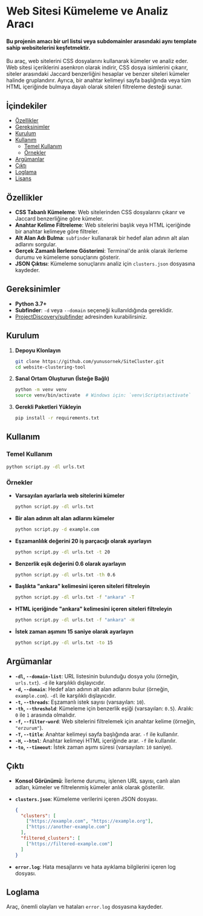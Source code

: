# Web Sitesi Kümeleme ve Analiz Aracı

#### Bu projenin amacı bir url listsi veya subdomainler arasındaki aynı template sahip websitelerini keşfetmektir.

Bu araç, web sitelerini CSS dosyalarını kullanarak kümeler ve analiz eder. Web sitesi içeriklerini asenkron olarak indirir, CSS dosya isimlerini çıkarır, siteler arasındaki Jaccard benzerliğini hesaplar ve benzer siteleri kümeler halinde gruplandırır. Ayrıca, bir anahtar kelimeyi sayfa başlığında veya tüm HTML içeriğinde bulmaya dayalı olarak siteleri filtreleme desteği sunar.

## İçindekiler

- [Özellikler](#özellikler)
- [Gereksinimler](#gereksinimler)
- [Kurulum](#kurulum)
- [Kullanım](#kullanım)
  - [Temel Kullanım](#temel-kullanım)
  - [Örnekler](#örnekler)
- [Argümanlar](#argümanlar)
- [Çıktı](#çıktı)
- [Loglama](#loglama)
- [Lisans](#lisans)

## Özellikler

- **CSS Tabanlı Kümeleme**: Web sitelerinden CSS dosyalarını çıkarır ve Jaccard benzerliğine göre kümeler.
- **Anahtar Kelime Filtreleme**: Web sitelerini başlık veya HTML içeriğinde bir anahtar kelimeye göre filtreler.
- **Alt Alan Adı Bulma**: `subfinder` kullanarak bir hedef alan adının alt alan adlarını sorgular.
- **Gerçek Zamanlı İlerleme Gösterimi**: Terminal'de anlık olarak ilerleme durumu ve kümeleme sonuçlarını gösterir.
- **JSON Çıktısı**: Kümeleme sonuçlarını analiz için `clusters.json` dosyasına kaydeder.

## Gereksinimler

- **Python 3.7+**
- **Subfinder**: `-d` veya `--domain` seçeneği kullanıldığında gereklidir. 
- [ProjectDiscovery/subfinder](https://github.com/projectdiscovery/subfinder) adresinden kurabilirsiniz.

## Kurulum

1. **Depoyu Klonlayın**

   ```bash
   git clone https://github.com/yunusornek/SiteCluster.git
   cd website-clustering-tool
   ```

2. **Sanal Ortam Oluşturun (İsteğe Bağlı)**

   ```bash
   python -m venv venv
   source venv/bin/activate  # Windows için: `venv\Scripts\activate`
   ```

3. **Gerekli Paketleri Yükleyin**

   ```bash
   pip install -r requirements.txt
   ```

   

## Kullanım

### Temel Kullanım

```bash
python script.py -dl urls.txt
```

### Örnekler

- **Varsayılan ayarlarla web sitelerini kümeler**

  ```bash
  python script.py -dl urls.txt
  ```

- **Bir alan adının alt alan adlarını kümeler**

  ```bash
  python script.py -d example.com
  ```

- **Eşzamanlılık değerini 20 iş parçacığı olarak ayarlayın**

  ```bash
  python script.py -dl urls.txt -t 20
  ```

- **Benzerlik eşik değerini 0.6 olarak ayarlayın**

  ```bash
  python script.py -dl urls.txt -th 0.6
  ```

- **Başlıkta "ankara" kelimesini içeren siteleri filtreleyin**

  ```bash
  python script.py -dl urls.txt -f "ankara" -T
  ```

- **HTML içeriğinde "ankara" kelimesini içeren siteleri filtreleyin**

  ```bash
  python script.py -dl urls.txt -f "ankara" -H
  ```

- **İstek zaman aşımını 15 saniye olarak ayarlayın**

  ```bash
  python script.py -dl urls.txt -to 15
  ```

## Argümanlar

- **`-dl`, `--domain-list`**: URL listesinin bulunduğu dosya yolu (örneğin, `urls.txt`). `-d` ile karşılıklı dışlayıcıdır.
- **`-d`, `--domain`**: Hedef alan adının alt alan adlarını bulur (örneğin, `example.com`). `-dl` ile karşılıklı dışlayıcıdır.
- **`-t`, `--threads`**: Eşzamanlı istek sayısı (varsayılan: `10`).
- **`-th`, `--threshold`**: Kümeleme için benzerlik eşiği (varsayılan: `0.5`). Aralık: `0` ile `1` arasında olmalıdır.
- **`-f`, `--filter-word`**: Web sitelerini filtrelemek için anahtar kelime (örneğin, `"erzurum"`).
- **`-T`, `--title`**: Anahtar kelimeyi sayfa başlığında arar. `-f` ile kullanılır.
- **`-H`, `--html`**: Anahtar kelimeyi HTML içeriğinde arar. `-f` ile kullanılır.
- **`-to`, `--timeout`**: İstek zaman aşımı süresi (varsayılan: `10` saniye).

## Çıktı

- **Konsol Görünümü**: İlerleme durumu, işlenen URL sayısı, canlı alan adları, kümeler ve filtrelenmiş kümeler anlık olarak gösterilir.

- **`clusters.json`**: Kümeleme verilerini içeren JSON dosyası.

  ```json
  {
    "clusters": [
      ["https://example.com", "https://example.org"],
      ["https://another-example.com"]
    ],
    "filtered_clusters": [
      ["https://filtered-example.com"]
    ]
  }
  ```

- **`error.log`**: Hata mesajlarını ve hata ayıklama bilgilerini içeren log dosyası.

## Loglama

Araç, önemli olayları ve hataları `error.log` dosyasına kaydeder.